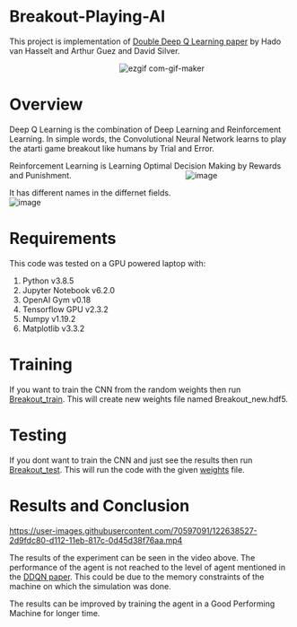 # Breakout-Playing-AI
This project is implementation of [Double Deep Q Learning paper](https://arxiv.org/pdf/1509.06461.pdf) by Hado van Hasselt and Arthur Guez and David Silver.


&emsp;&emsp;&emsp;&emsp;&emsp;&emsp;&emsp;&emsp;&emsp;&emsp;&emsp;&emsp;&emsp;&emsp;![ezgif com-gif-maker](https://user-images.githubusercontent.com/70597091/122637291-6ab4a080-d10b-11eb-9b19-f6c6542e69f7.gif)

# Overview
Deep Q Learning is the combination of Deep Learning and Reinforcement Learning. In simple words, the Convolutional Neural Network learns to play the atarti game breakout like humans by Trial and Error.

Reinforcement Learning is Learning Optimal Decision Making by Rewards and Punishment.
&emsp;&emsp;&emsp;&emsp;&emsp;&emsp;&emsp;&emsp;&emsp;&emsp;&emsp;&emsp;&emsp;&emsp; ![image](https://user-images.githubusercontent.com/70597091/122637872-92f1ce80-d10e-11eb-9e30-ea353aabc2dc.png)

It has different names in the differnet fields.
&emsp;&emsp;&emsp;&emsp;&emsp;&emsp;&emsp;&emsp;&emsp;&emsp;&emsp;&emsp;&emsp;&emsp; ![image](https://user-images.githubusercontent.com/70597091/122637753-fb8c7b80-d10d-11eb-995f-b8d6c67005b5.png)

# Requirements

This code was tested on a GPU powered laptop with:
1. Python v3.8.5
2. Jupyter Notebook v6.2.0
3. OpenAI Gym v0.18
4. Tensorflow GPU v2.3.2
5. Numpy v1.19.2
6. Matplotlib v3.3.2

# Training

If you want to train the CNN from the random weights then run [Breakout_train](https://github.com/HimGautam/Breakout-Playing-AI/blob/main/Breakout_train.ipynb).
This will create new weights file named Breakout_new.hdf5.

# Testing 
If you dont want to train the CNN and just see the results then run [Breakout_test](https://github.com/HimGautam/Breakout-Playing-AI/blob/main/Breakout_test%20.ipynb). This will run the code with the given [weights](https://github.com/HimGautam/Breakout-Playing-AI/blob/main/Breakout.hdf5) file.

# Results and Conclusion

https://user-images.githubusercontent.com/70597091/122638527-2d9fdc80-d112-11eb-817c-0d45d38f76aa.mp4

The results of the experiment can be seen in the video above. The performance of the agent is not reached to the level of agent mentioned in the [DDQN paper](https://arxiv.org/pdf/1509.06461.pdf). This could be due to the memory constraints of the machine on which the simulation was done.

The results can be improved by training the agent in a Good Performing Machine for longer time.
